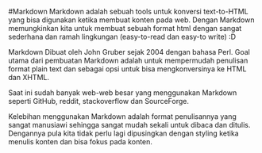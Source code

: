 #Markdown
Markdown adalah sebuah tools untuk konversi text-to-HTML yang bisa digunakan ketika membuat konten pada web. 
Dengan Markdown memungkinkan kita untuk membuat sebuah format html dengan sangat sederhana dan ramah lingkungan (easy-to-read dan easy-to write) :D

Markdown Dibuat oleh John Gruber sejak 2004 dengan bahasa Perl. Goal utama dari pembuatan Markdown adalah untuk mempermudah penulisan format plain text 
dan sebagai opsi untuk bisa mengkonversinya ke HTML dan XHTML.

Saat ini sudah banyak web-web besar yang menggunakan Markdown seperti GitHub, reddit, stackoverflow dan SourceForge.

Kelebihan menggunakan Markdown adalah format penulisannya yang sangat manusiawi sehingga sangat mudah sekali untuk dibaca dan ditulis. 
Dengannya pula kita tidak perlu lagi dipusingkan dengan styling ketika menulis konten dan bisa fokus pada konten.